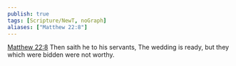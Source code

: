```yaml
---
publish: true
tags: [Scripture/NewT, noGraph]
aliases: ["Matthew 22:8"]
---
```

[Matthew 22:8](https://churchofjesuschrist.org/study/scriptures/nt/matt/22?lang=eng&id=p8#p8) Then saith he to his servants, The wedding is ready, but they which were bidden were not worthy.
